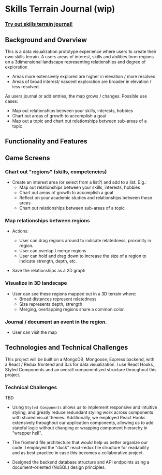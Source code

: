 # Skills Terrain Journal (wip) 

### [Try out skills terrain journal!]()

## Background and Overview
This is a data visualization prototype experience where users to create their own skills terrain. A users areas of interest, skills and abilities form regions on a 3dimensional landscape representing relationships and degree of exploration.

* Areas more extensively explored are higher in elevation / more resolved
* Areas of broad interest/ nascent exploration are broader in elevation / less resolved.

As users journal or add entries, the map grows / changes. Possible use cases: 
  * Map out relationships between your skills, interests, hobbies
  * Chart out areas of growth to accomplish a goal
  * Map out a topic and chart out relationships between sub-areas of a topic

## Functionality and Features

## Game Screens
### Chart out "regions" (skills, competencies) 

* Create an interest area (or select from a list?) and add to a list. E.g.:
  * Map out relationships between your skills, interests, hobbies
  * Chart out areas of growth to accomplish a goal
  * Reflect on your academic studies and relationships between those areas
  * Chart out relationships between sub-areas of a topic
  
### Map relationships between regions 

* Actions: 
  * User can drag regions around to indicate relatedness, proximity in region.
  * User can overlap / merge regions
  * User can hold and drag down to increase the size of a region to indicate strength, depth, etc.

* Save the relationships as a 2D graph

### Visualize in 3D landscape 

* User can see these regions mapped out in a 3D terrain where:
  * Broad distances represent relatedness
  * Size represents depth, strength
  * Merging, overlapping regions share a common color. 

### Journal / document an event in the region. 

* User can visit the map 

## Technologies and Technical Challenges

This project will be built on a MongoDB, Mongoose, Express backend, with a React / Redux frontend and 3Js for data visualization. I use React Hooks, Styled Components and an overall componentized structure throughout this project.

### Technical Challenges

TBD

- Using `Styled Components` allows us to implement responsive and intuitive styling, and greatly reduce redundant styling work across components with shared visual themes. Additionally, we employed React Hooks extensively throughout our application components, allowing us to add stateful logic without changing or wrapping component hierarchy in "wrapper hell".

- The frontend file architecture that would help us better organize our code. I employed the "duck" react-redux file structure for readability and as best-practice in case this becomes a collaborative project. 

- Designed the backend database structure and API endpoints using a document-oriented (NoSQL) design principles. 
